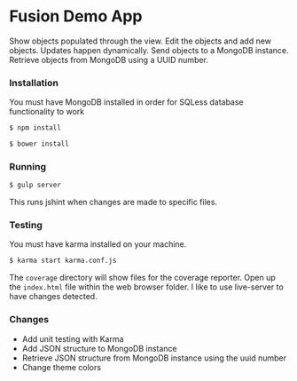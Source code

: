 # Fusion Demo App

Show objects populated through the view. Edit the objects and add new objects. Updates happen dynamically. Send objects to a MongoDB instance. Retrieve objects from MongoDB using a UUID number.

### Installation
You must have MongoDB installed in order for SQLess database functionality to work

```sh
$ npm install
```

```sh
$ bower install
```

### Running
```sh
$ gulp server
```
This runs jshint when changes are made to specific files.

### Testing
You must have karma installed on your machine.
```sh
$ karma start karma.conf.js
```
The `coverage` directory will show files for the coverage reporter. Open up the `index.html` file within the web browser folder. I like to use live-server to have changes detected.

### Changes
  - Add unit testing with Karma
  - Add JSON structure to MongoDB instance
  - Retrieve JSON structure from MongoDB instance using the uuid number
  - Change theme colors
